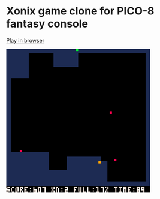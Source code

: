 # Xonix game clone for PICO-8 fantasy console

[Play in browser](http://newagebegins.github.io/xonix-pico8)

![Xonix gameplay](xonix.gif)
